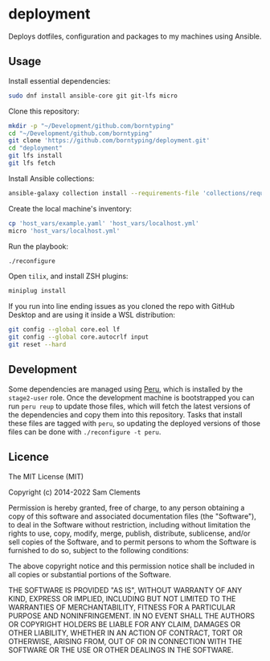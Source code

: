 deployment
==========

Deploys dotfiles, configuration and packages to my machines using Ansible.

Usage
-----

Install essential dependencies:

```bash
sudo dnf install ansible-core git git-lfs micro
```

Clone this repository:

```bash
mkdir -p "~/Development/github.com/borntyping"
cd "~/Development/github.com/borntyping"
git clone 'https://github.com/borntyping/deployment.git'
cd "deployment"
git lfs install
git lfs fetch
```

Install Ansible collections:

```bash
ansible-galaxy collection install --requirements-file 'collections/requirements.yml'
```

Create the local machine's inventory:

```bash
cp 'host_vars/example.yaml' 'host_vars/localhost.yml'
micro 'host_vars/localhost.yml'
```

Run the playbook:

```bash
./reconfigure
```

Open `tilix`, and install ZSH plugins:

```zsh
miniplug install
```

If you run into line ending issues as you cloned the repo with GitHub Desktop and are using it inside a WSL distribution:

```bash
git config --global core.eol lf
git config --global core.autocrlf input
git reset --hard
```

Development
-----------

Some dependencies are managed using [Peru], which is installed by the
`stage2-user` role. Once the development machine is bootstrapped you can run
`peru reup` to update those files, which will fetch the latest versions of the
dependencies and copy them into this repository. Tasks that install these files
are tagged with `peru`, so updating the deployed versions of those files can be
done with `./reconfigure -t peru`.

Licence
-------

The MIT License (MIT)

Copyright (c) 2014-2022 Sam Clements

Permission is hereby granted, free of charge, to any person obtaining a copy
of this software and associated documentation files (the "Software"), to deal
in the Software without restriction, including without limitation the rights
to use, copy, modify, merge, publish, distribute, sublicense, and/or sell
copies of the Software, and to permit persons to whom the Software is
furnished to do so, subject to the following conditions:

The above copyright notice and this permission notice shall be included in
all copies or substantial portions of the Software.

THE SOFTWARE IS PROVIDED "AS IS", WITHOUT WARRANTY OF ANY KIND, EXPRESS OR
IMPLIED, INCLUDING BUT NOT LIMITED TO THE WARRANTIES OF MERCHANTABILITY,
FITNESS FOR A PARTICULAR PURPOSE AND NONINFRINGEMENT. IN NO EVENT SHALL THE
AUTHORS OR COPYRIGHT HOLDERS BE LIABLE FOR ANY CLAIM, DAMAGES OR OTHER
LIABILITY, WHETHER IN AN ACTION OF CONTRACT, TORT OR OTHERWISE, ARISING FROM,
OUT OF OR IN CONNECTION WITH THE SOFTWARE OR THE USE OR OTHER DEALINGS IN
THE SOFTWARE.

[Peru]: https://github.com/buildinspace/peru
